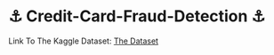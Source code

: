 # ⚓ Credit-Card-Fraud-Detection ⚓

Link To The Kaggle Dataset: <a href="[https://www.kaggle.com/competitions/ventilator-pressure-prediction/data](https://www.kaggle.com/datasets/mlg-ulb/creditcardfraud)">The Dataset</a>
